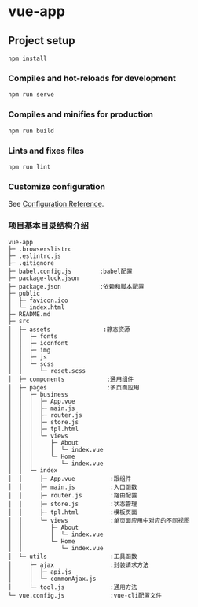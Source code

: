 # vue-app

## Project setup
```
npm install
```

### Compiles and hot-reloads for development
```
npm run serve
```

### Compiles and minifies for production
```
npm run build
```

### Lints and fixes files
```
npm run lint
```

### Customize configuration
See [Configuration Reference](https://cli.vuejs.org/config/).


### 项目基本目录结构介绍
```
vue-app
├─ .browserslistrc
├─ .eslintrc.js
├─ .gitignore
├─ babel.config.js        :babel配置
├─ package-lock.json
├─ package.json           :依赖和脚本配置
├─ public
│  ├─ favicon.ico
│  └─ index.html
├─ README.md
├─ src
│  ├─ assets               :静态资源
│  │  ├─ fonts
│  │  ├─ iconfont
│  │  ├─ img
│  │  ├─ js
│  │  └─ scss
│  │     └─ reset.scss
│  ├─ components            :通用组件
│  ├─ pages                 :多页面应用 
│  │  ├─ business
│  │  │  ├─ App.vue
│  │  │  ├─ main.js
│  │  │  ├─ router.js
│  │  │  ├─ store.js
│  │  │  ├─ tpl.html
│  │  │  └─ views
│  │  │     ├─ About
│  │  │     │  └─ index.vue
│  │  │     └─ Home
│  │  │        └─ index.vue
│  │  └─ index
│  │     ├─ App.vue          :跟组件
│  │     ├─ main.js          :入口函数
│  │     ├─ router.js        :路由配置
│  │     ├─ store.js         :状态管理
│  │     ├─ tpl.html         :模板页面
│  │     └─ views            :单页面应用中对应的不同视图
│  │        ├─ About
│  │        │  └─ index.vue
│  │        └─ Home
│  │           └─ index.vue
│  └─ utils                  :工具函数
│     ├─ ajax                :封装请求方法
│     │  ├─ api.js
│     │  └─ commonAjax.js
│     └─ tool.js             :通用方法
└─ vue.config.js             :vue-cli配置文件

```
